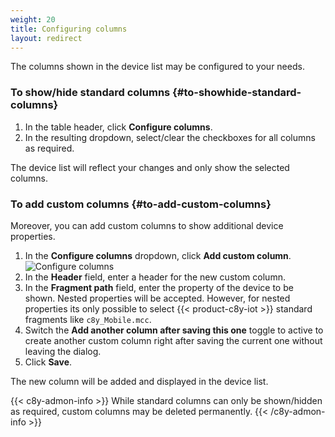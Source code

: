 ```yaml
---
weight: 20
title: Configuring columns
layout: redirect
---
```


The columns shown in the device list may be configured to your needs.

### To show/hide standard columns {#to-showhide-standard-columns}

1. In the table header, click **Configure columns**.
2. In the resulting dropdown, select/clear the checkboxes for all columns as required.

The device list will reflect your changes and only show the selected columns.

### To add custom columns {#to-add-custom-columns}

Moreover, you can add custom columns to show additional device properties.

1. In the **Configure columns** dropdown, click **Add custom column**.<br>
   ![Configure columns](/images/users-guide/DeviceManagement/devmgmt-device-list-custom-column.png)<br>
2. In the **Header** field, enter a header for the new custom column.
3. In the **Fragment path** field, enter the property of the device to be shown. Nested properties will be accepted. However, for nested properties its only possible to select {{< product-c8y-iot >}} standard fragments like `c8y_Mobile.mcc`.
4. Switch the **Add another column after saving this one** toggle to active to create another custom column right after saving the current one without leaving the dialog.
5. Click **Save**.

The new column will be added and displayed in the device list.

{{< c8y-admon-info >}}
While standard columns can only be shown/hidden as required, custom columns may be deleted permanently.
{{< /c8y-admon-info >}}
